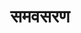 ---
title: समवसरण

type: chapter

order:
  aagam: 
    position: 2
    depth: 1
  book: 
    position: 1
    depth: 2
  chapter: 
    position: 12
    depth: 3

parent:
  type: book

children:
  type: sutra
  count: 10

---